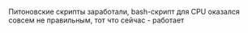 Питоновские скрипты заработали, bash-скрипт для CPU оказался совсем не правильным, тот что сейчас - работает